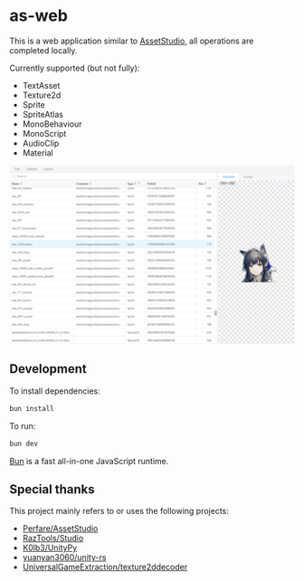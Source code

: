 # as-web

This is a web application similar to [AssetStudio](https://github.com/Perfare/AssetStudio), all operations are completed locally.

Currently supported (but not fully):

- TextAsset
- Texture2d
- Sprite
- SpriteAtlas
- MonoBehaviour
- MonoScript
- AudioClip
- Material

![preview](./docs/preview.png)

## Development

To install dependencies:

```bash
bun install
```

To run:

```bash
bun dev
```

[Bun](https://bun.sh) is a fast all-in-one JavaScript runtime.

## Special thanks

This project mainly refers to or uses the following projects:

- [Perfare/AssetStudio](https://github.com/Perfare/AssetStudio)
- [RazTools/Studio](https://github.com/RazTools/Studio)
- [K0lb3/UnityPy](https://github.com/K0lb3/UnityPy)
- [yuanyan3060/unity-rs](https://github.com/yuanyan3060/unity-rs)
- [UniversalGameExtraction/texture2ddecoder](https://github.com/UniversalGameExtraction/texture2ddecoder)
